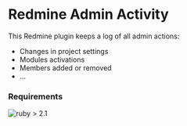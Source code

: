 Redmine Admin Activity
======================

This Redmine plugin keeps a log of all admin actions:
- Changes in project settings
- Modules activations
- Members added or removed
- ...

### Requirements

![ruby > 2.1](http://messages.hellobits.com/warning.svg?message=ruby%20%3E%202.1)